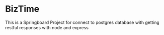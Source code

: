 # BizTime

This is a Springboard Project for connect to postgres database with getting restful responses with node and express